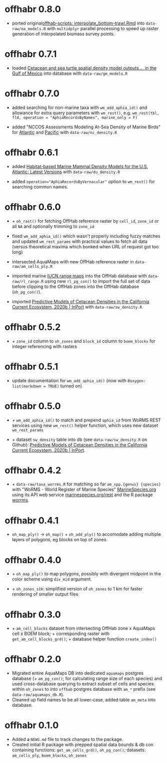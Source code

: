 # offhabr 0.8.0

- ported original[offhab-scripts: interpolate\_bottom-trawl.Rmd](https://github.com/ecoquants/offhab-scripts/blob/cd6b2e4ff667cd81d3399b2e9538dcf5494ac9c3/interpolate_bottom-trawl.Rmd?h=1) into `data-raw/oa_models.R` with `multidplyr` parallel processing to speed up raster generation of interpolated biomass survey points.

# offhabr 0.7.1

- loaded [Cetacean and sea turtle spatial density model outputs ... in the Gulf of Mexico](https://www.ncei.noaa.gov/access/metadata/landing-page/bin/iso?id=gov.noaa.nodc:256800) into database with `data-raw/gm_models.R`

# offhabr 0.7.0

- added searching for non-marine taxa with `wm_add_aphia_id()` and allowance for 
extra query parameters with `wm_rest()`, e.g. `wm_rest(tbl, fld, operation = "AphiaRecordsByNames", marine_only = F)`

- added "NCCOS Assessments Modeling At-Sea Density of Marine Birds" for [Atlantic](https://www.ncei.noaa.gov/access/metadata/landing-page/bin/iso?id=gov.noaa.nodc:0176682) and [Pacific](https://www.ncei.noaa.gov/access/metadata/landing-page/bin/iso?id=gov.noaa.nodc:0242882) with `data-raw/nc_density.R`

# offhabr 0.6.1

- added [Habitat-based Marine Mammal Density Models for the U.S. Atlantic: Latest Versions](https://seamap.env.duke.edu/models/Duke/EC/) with `data-raw/du_density.R`

- added `operation="AphiaRecordsByVernacular"` option to `wm_rest()` for searching common names.

# offhabr 0.6.0

-   \+ `oh_rast()` for fetching OffHab reference raster by `cell_id`, `zone_id` or all `NA` and optionally trimming to `zone_id`

- fixed `wm_add_aphia_id()` which wasn't properly including fuzzy matches and updated `wm_rest_params` with practical values to fetch all data (versus theoretical maxima which bonked when URL of request got too long)

- intersected AquaMaps with new OffHab reference raster in `data-raw/am_cells_ply.R`

- imported marine [IUCN range maps](https://www.iucnredlist.org/resources/spatial-data-download) into the OffHab database with `data-raw/rl_range.R` using new `rl_pg_con()` to import the full set of data before clipping to the OffHab zones into the OffHab database (`oh_pg_con()`).

- imported [Predictive Models of Cetacean Densities in the California Current Ecosystem, 2020b | InPort](https://www.fisheries.noaa.gov/inport/item/64349) with `data-raw/sw_density.R`

# offhabr 0.5.2

-   \+ `zone_id` column to `oh_zones` and `block_id` column to `boem_blocks` for integer referencing with rasters

# offhabr 0.5.1

-   update documentation for `wm_add_aphia_id()` (now with `Roxygen: list(markdown = TRUE)` turned on)

# offhabr 0.5.0

-   \+ `wm_add_aphia_id()` to match and prepend `aphia_id` from WoRMS REST services using new `wm_rest()` helper function, which uses new dataset `wm_rest_params`

-   \+ dataset `sw_density` table into db (see `data-raw/sw_density.R` on Github): [Predictive Models of Cetacean Densities in the California Current Ecosystem, 2020b \| InPort](https://www.fisheries.noaa.gov/inport/item/64349).

# offhabr 0.4.2

-   \+ `data-raw/taxa_worrms.R` for matching so far `am_spp.{genus} {species}` with "WoRMS - World Register of Marine Species" [MarineSpecies.org](https://www.marinespecies.org) using its API web service [marinespecies.org/rest](https://www.marinespecies.org/rest/) and the R package [worrms](https://docs.ropensci.org/worrms/articles/worrms.html).

# offhabr 0.4.1

-   `oh_map_ply()` -\> `oh_map()` + `oh_add_ply()` to accomodate adding multiple layers of polygons, eg blocks on top of zones.

# offhabr 0.4.0

-   \+ `oh_map_ply()` to map polygons, possibly with divergent midpoint in the color scheme using `div_mid` argument.

-   \+ `oh_zones_s1k`: simplified version of `oh_zones` to 1 km for faster rendering of smaller output files

# offhabr 0.3.0

-   \+ `am_cell_blocks` dataset from intersecting OffHab zone x AquaMaps cell x BOEM block; + corresponding raster with `get_am_cell_blocks_grd()`; + database helper function `create_index()`

# offhabr 0.2.0

-   Migrated entire AquaMaps DB into dedicated `aquamaps` postgres database (+ `am_pg_con()`; for calculating range size of each species) and used cross-database querying to extract subset of cells and species within `oh_zones` to into `offhab` postgres database with `am_*` prefix (see `data-raw/aquamaps_db.R`).
-   Cleaned up field names to be all lower-case, added table `am_meta` into database.

# offhabr 0.1.0

-   Added a `NEWS.md` file to track changes to the package.
-   Created initial R package with prepped spatial data bounds & db con containing functions: `get_am_cells_grd()`, `oh_pg_con()`; datasets: `am_cells_ply`, `boem_blocks`, `oh_zones`
